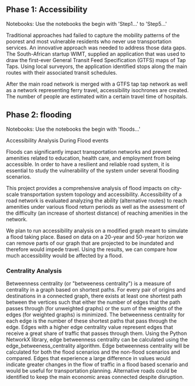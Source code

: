 ## Phase 1: Accessibility

Notebooks: Use the notebooks the begin with 'Step1...' to 'Step5...'

Traditional approaches had failed to capture the mobility patterns of the poorest and most vulnerable residents who never use transportation services. An innovative approach was needed to address those data gaps. The South-African startup WIMT, supplied an application that was used to draw the first-ever General Transit Feed Specification (GTFS) maps of Tap Taps. Using local surveyors, the application identified stops along the main routes with their associated transit schedules. 

After the main road network is merged with a GTFS tap tap network as well as a network representing ferry travel, accessibility isochrones are created. The number of people are estimated witin a certain travel time of hospitals.

## Phase 2: flooding

Notebooks: Use the notebooks the begin with 'floods...'

Accessibility Analysis During Flood events 

Floods can significantly impact transportation networks and prevent amenities related to education, health care, and employment from being accessible. In order to have a resilient and reliable road system, it is essential to study the vulnerability of the system under several flooding scenarios.  

This project provides a comprehensive analysis of flood impacts on city-scale transportation system topology and accessibility. Accessibility of a road network is evaluated analyzing the ability (alternative routes) to reach amenities under various flood return periods as well as the assessment of the difficulty (an increase of shortest distance) of reaching amenities in the network. 

We plan to run accessibility analysis on a modified graph meant to simulate a flood taking place. Based on data on a 20-year and 50-year horizon we can remove parts of our graph that are projected to be inundated and therefore would impede travel. Using the results, we can compare how much accessibility would be affected by a flood. 

### Centrality Analysis 

Betweenness centrality (or "betweeness centrality") is a measure of centrality in a graph based on shortest paths. For every pair of origins and destinations in a connected graph, there exists at least one shortest path between the vertices such that either the number of edges that the path passes through (for unweighted graphs) or the sum of the weights of the edges (for weighted graphs) is minimized. The betweenness centrality for each edge is the number of these shortest paths that pass through the edge. Edges with a higher edge centrality value represent edges that receive a great share of traffic that passes through them. Using the Python NetworkX library, edge betweenness centrality can be calculated using the edge_betweeness_centrality algorithm. Edge betweenness centrality will be calculated for both the flood scenarios and the non-flood scenarios and compared. Edges that experience a large difference in values would indicate greater changes in the flow of traffic in a flood based scenario and would be useful for transportation planning. Alternative roads could be identified to keep the main economic areas connected despite disruption.  
